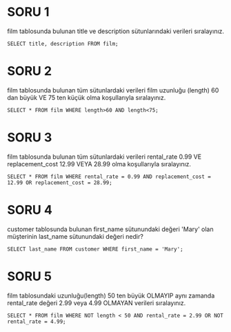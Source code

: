 # SORU 1
film tablosunda bulunan title ve description sütunlarındaki verileri sıralayınız.
```
SELECT title, description FROM film;
```

# SORU 2
film tablosunda bulunan tüm sütunlardaki verileri film uzunluğu (length) 60 dan büyük VE 75 ten küçük olma koşullarıyla sıralayınız.
```
SELECT * FROM film WHERE length>60 AND length<75;
```

# SORU 3
film tablosunda bulunan tüm sütunlardaki verileri rental_rate 0.99 VE replacement_cost 12.99 VEYA 28.99 olma koşullarıyla sıralayınız.
```
SELECT * FROM film WHERE rental_rate = 0.99 AND replacement_cost = 12.99 OR replacement_cost = 28.99;
```

# SORU 4
customer tablosunda bulunan first_name sütunundaki değeri 'Mary' olan müşterinin last_name sütunundaki değeri nedir?
```
SELECT last_name FROM customer WHERE first_name = 'Mary';
```

# SORU 5
film tablosundaki uzunluğu(length) 50 ten büyük OLMAYIP aynı zamanda rental_rate değeri 2.99 veya 4.99 OLMAYAN verileri sıralayınız.
```
SELECT * FROM film WHERE NOT length < 50 AND rental_rate = 2.99 OR NOT rental_rate = 4.99;
```